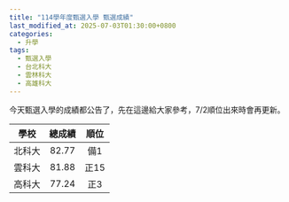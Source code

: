 ```yaml
---
title: "114學年度甄選入學 甄選成績"
last_modified_at: 2025-07-03T01:30:00+0800
categories:
  - 升學
tags:
  - 甄選入學
  - 台北科大
  - 雲林科大
  - 高雄科大
---
```


今天甄選入學的成績都公告了，先在這邊給大家參考，7/2順位出來時會再更新。

|學校    |總成績  |順位    |
|  :---: |  :---: |  :---: |
|北科大  |82.77   |備1   |
|雲科大  |81.88   |正15  |
|高科大  |77.24   |正3   |
